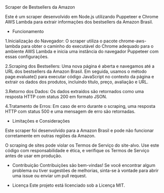 Scraper de Bestsellers da Amazon

Este é um scraper desenvolvido em Node.js utilizando Puppeteer e Chrome AWS Lambda para extrair informações dos bestsellers da Amazon Brasil.

- Funcionamento

1.Inicialização do Navegador: O scraper utiliza o pacote chrome-aws-lambda para obter o caminho do executável do Chrome adequado para o ambiente AWS Lambda e inicia uma instância do navegador Puppeteer com essas configurações.

2.Scraping dos Bestsellers: Uma nova página é aberta e navegamos até a URL dos bestsellers da Amazon Brasil. Em seguida, usamos o método page.evaluate() para executar código JavaScript no contexto da página e extrair os dados dos produtos, incluindo título, preço, avaliação e URL.

3.Retorno dos Dados: Os dados extraídos são retornados como uma resposta HTTP com status 200 em formato JSON.

4.Tratamento de Erros: Em caso de erro durante o scraping, uma resposta HTTP com status 500 e uma mensagem de erro são retornadas.

- Limitações e Considerações

Este scraper foi desenvolvido para a Amazon Brasil e pode não funcionar corretamente em outras regiões da Amazon.

O scraping de sites pode violar os Termos de Serviço do site-alvo. Use este código com responsabilidade e ética, e verifique os Termos de Serviço antes de usar em produção.

- Contribuição
Contribuições são bem-vindas! Se você encontrar algum problema ou tiver sugestões de melhorias, sinta-se à vontade para abrir uma issue ou enviar um pull request.

- Licença
Este projeto está licenciado sob a Licença MIT.